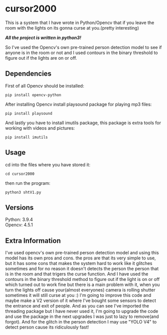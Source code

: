 # cursor2000
This is a system that I have wrote in Python/Opencv that if you leave the room with the lights on its gonna curse at you.(pretty interesting)

***All the project is written in python3!***

So I've used the Opencv's own pre-trained person detection model to see if anyone is in the room or not and I used contours in the binary threshold to figure out if the lights are on or off.

## Dependencies

First of all Opencv should be installed: 
```
pip install opencv-python
```
After installing Opencv install playsound package for playing mp3 files: 
```
pip install playsound
```
And lastly you have to install imutils package, this package is extra tools for working with videos and pictures: 
```
pip install imutils
```
## Usage

cd into the files where you have stored it: 
```
cd cursor2000
```
then run the program: 
```
python3 shtV1.py
```
## Versions
Python: 3.9.4    
Opencv: 4.5.1
## Extra Information

I've used opencv's own pre-trained person detection model and using this model has its own pros and cons.
the pros are that its very simple to use, but it has some cons that makes the system hard to work like it glitches sometimes and for no reason it doesn't detects the person the person that is in the room and that trigers the curse function.
And I have used the contours in the binary threshold method to figure out if the light is on or off which turned out to work fine but there is a main problem with it, when you turn the lights off cause your(almost everyones) camera is rolling shutter sometimes it will still curse at you :)
I'm going to improve this code and maybe make a V2 version of it where I've bought some sensors to detect the entrance and exit of people.
And as you can see I've imported the threading package but I have never used it, I'm going to upgrade the code and use the package in the next upgrades I was just to lazy to remove(and forgot). And for the glitch in the person detection I may use "YOLO V4" to detect person cause its ridiculously fast!
